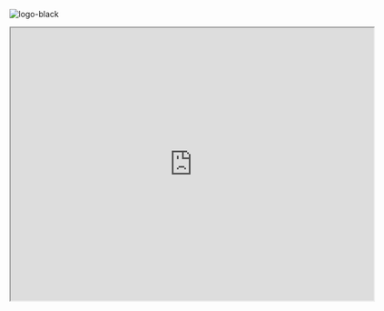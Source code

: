![logo-black](https://user-images.githubusercontent.com/89900239/131931805-f043d1f2-840e-419d-99b3-7b17c53e6c58.jpg)
<iframe src="https://www.google.com/maps/d/embed?mid=1ThiSx33YEKB5InF6JmSQZjzJY2gjEDTf" width="640" height="480"></iframe>
